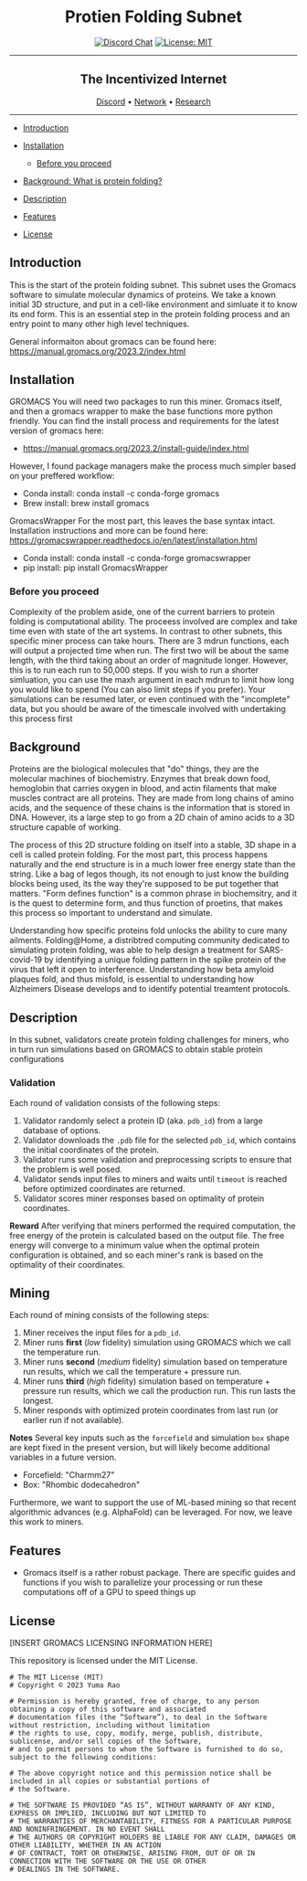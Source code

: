 <div align="center">

# **Protien Folding Subnet** <!-- omit in toc -->
[![Discord Chat](https://img.shields.io/discord/308323056592486420.svg)](https://discord.gg/bittensor)
[![License: MIT](https://img.shields.io/badge/License-MIT-yellow.svg)](https://opensource.org/licenses/MIT) 

---

## The Incentivized Internet <!-- omit in toc -->

[Discord](https://discord.gg/bittensor) • [Network](https://taostats.io/) • [Research](https://bittensor.com/whitepaper)
</div>

---
- [Introduction](#introduction)
- [Installation](#installation)
  - [Before you proceed](#before-you-proceed)
- [Background: What is protein folding?](#background)
- [Description](#description)
- [Features](#features)

- [License](#license)



## Introduction

  This is the start of the protein folding subnet. This subnet uses the Gromacs software to simulate molecular dynamics of proteins. We take a known initial 3D structure, and put in a cell-like environment and simluate it to know its end form. This is an essential step in the protein folding process and an entry point to many other high level techniques.

General informaiton about gromacs can be found here: https://manual.gromacs.org/2023.2/index.html


## Installation
GROMACS
You will need two packages to run this miner. Gromacs itself, and then a gromacs wrapper to make the base functions more python friendly. You can find the install process and requirements for the latest version of gromacs here:
- https://manual.gromacs.org/2023.2/install-guide/index.html

However, I found package managers make the process much simpler based on your preffered workflow:
- Conda install: conda install -c conda-forge gromacs
- Brew install: brew install gromacs

GromacsWrapper
For the most part, this leaves the base syntax intact. Installation instructions and more can be found here: https://gromacswrapper.readthedocs.io/en/latest/installation.html
- Conda install: conda install -c conda-forge gromacswrapper
- pip install: pip install GromacsWrapper


### Before you proceed

  Complexity of the problem aside, one of the current barriers to protein folding is computational ability. The proceess involved are complex and take time even with state of the art systems. In contrast to other subnets, this specific miner process can take hours. There are 3 mdrun functions, each will output a projected time when run. The first two will be about the same length, with the third taking about an order of magnitude longer. However, this is to run each run to 50,000 steps. If you wish to run a shorter simluation, you can use the maxh argument in each mdrun to limit how long you would like to spend (You can also limit steps if you prefer). Your simulations can be resumed later, or even continued with the "incomplete" data, but you should be aware of the timescale involved with undertaking this process first
  
  
## Background  
  
  Proteins are the biological molecules that "do" things, they are the molecular machines of biochemistry. Enzymes that break down food, hemoglobin that carries oxygen in blood, and actin filaments that make muscles contract are all proteins. They are made from long chains of amino acids, and the sequence of these chains is the information that is stored in DNA. However, its a large step to go from a 2D chain of amino acids to a 3D structure capable of working. 

  The process of this 2D structure folding on itself into a stable, 3D shape in a cell is called protein folding. For the most part, this process happens naturally and the end structure is in a much lower free energy state than the string. Like a bag of legos though, its not enough to just know the building blocks being used, its the way they're supposed to be put together that matters. "Form defines function" is a common phrase in biochemsitry, and it is the quest to determine form, and thus function of proetins, that makes this process so important to understand and simulate. 

  Understanding how specific proteins fold unlocks the ability to cure many ailments. Folding@Home, a distribtred computing community dedicated to simulating protein folding, was able to help design a treatment for SARS-covid-19 by identifying a unique folding pattern in the spike protein of the virus that left it open to interference. Understanding how beta amyloid plaques fold, and thus misfold, is essential to understanding how Alzheimers Disease develops and to identify potential treamtent protocols.


## Description

In this subnet, validators create protein folding challenges for miners, who in turn run simulations based on GROMACS to obtain stable protein configurations  

### Validation

Each round of validation consists of the following steps:
1. Validator randomly select a protein ID (aka. `pdb_id`) from a large database of options.
2. Validator downloads the `.pdb` file for the selected `pdb_id`, which contains the initial coordinates of the protein.
3. Validator runs some validation and preprocessing scripts to ensure that the problem is well posed.
4. Validator sends input files to miners and waits until `timeout` is reached before optimized coordinates are returned.
5. Validator scores miner responses based on optimality of protein coordinates.

__Reward__
After verifying that miners performed the required computation, the free energy of the protein is calculated based on the output file. The free energy will converge to a minimum value when the optimal protein configuration is obtained, and so each miner's rank is based on the optimality of their coordinates.

## Mining
Each round of mining consists of the following steps:
1. Miner receives the input files for a `pdb_id`.
2. Miner runs **first** (_low_ fidelity) simulation using GROMACS which we call the temperature run.
3. Miner runs **second** (_medium_ fidelity) simulation based on temperature run results, which we call the temperature + pressure run.
4. Miner runs **third** (_high_ fidelity) simulation based on temperature + pressure run results, which we call the production run. This run lasts the longest.
5. Miner responds with optimized protein coordinates from last run (or earlier run if not available).

__Notes__
Several key inputs such as the `forcefield` and simulation `box` shape are kept fixed in the present version, but will likely become additional variables in a future version.
- Forcefield: "Charmm27"
- Box: "Rhombic dodecahedron"

Furthermore, we want to support the use of ML-based mining so that recent algorithmic advances (e.g. AlphaFold) can be leveraged. 
For now, we leave this work to miners.

## Features

- Gromacs itself is a rather robust package. There are specific guides and functions if you wish to parallelize your processing or run these computations off of a GPU to speed things up





## License

[INSERT GROMACS LICENSING INFORMATION HERE]



This repository is licensed under the MIT License.
```text
# The MIT License (MIT)
# Copyright © 2023 Yuma Rao

# Permission is hereby granted, free of charge, to any person obtaining a copy of this software and associated
# documentation files (the “Software”), to deal in the Software without restriction, including without limitation
# the rights to use, copy, modify, merge, publish, distribute, sublicense, and/or sell copies of the Software,
# and to permit persons to whom the Software is furnished to do so, subject to the following conditions:

# The above copyright notice and this permission notice shall be included in all copies or substantial portions of
# the Software.

# THE SOFTWARE IS PROVIDED “AS IS”, WITHOUT WARRANTY OF ANY KIND, EXPRESS OR IMPLIED, INCLUDING BUT NOT LIMITED TO
# THE WARRANTIES OF MERCHANTABILITY, FITNESS FOR A PARTICULAR PURPOSE AND NONINFRINGEMENT. IN NO EVENT SHALL
# THE AUTHORS OR COPYRIGHT HOLDERS BE LIABLE FOR ANY CLAIM, DAMAGES OR OTHER LIABILITY, WHETHER IN AN ACTION
# OF CONTRACT, TORT OR OTHERWISE, ARISING FROM, OUT OF OR IN CONNECTION WITH THE SOFTWARE OR THE USE OR OTHER
# DEALINGS IN THE SOFTWARE.
```
